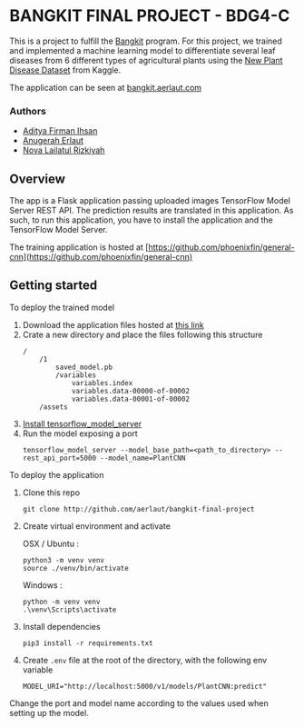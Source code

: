 # BANGKIT FINAL PROJECT - BDG4-C

This is a project to fulfill the [Bangkit](https://events.withgoogle.com/bangkit/) program. For this project, we trained and implemented a machine learning model to differentiate several leaf diseases from 6 different types of agricultural plants using the [New Plant Disease Dataset](https://www.kaggle.com/vipoooool/new-plant-diseases-dataset) from Kaggle.

The application can be seen at [bangkit.aerlaut.com](https://bangkit.aerlaut.com/)

### Authors

- [Aditya Firman Ihsan](https://github.com/phoenixfin)
- [Anugerah Erlaut](https://github.com/aerlaut)
- [Nova Lailatul Rizkiyah](https://github.com/novarizkiyah)

## Overview

The app is a Flask application passing uploaded images TensorFlow Model Server REST API. The prediction results are translated in this application. As such, to run this application, you have to install the application and the TensorFlow Model Server.

The training application is hosted at [https://github.com/phoenixfin/general-cnn](https://github.com/phoenixfin/general-cnn)

## Getting started

To deploy the trained model

1. Download the application files hosted at [this link](https://drive.google.com/drive/folders/11rtpBg7or2BfYXnYidRFYAGdxFCE4VE8?usp=sharing)
2. Crate a new directory and place the files following this structure
   ```
   /
       /1
           saved_model.pb
           /variables
               variables.index
               variables.data-00000-of-00002
               variables.data-00001-of-00002
       /assets
   ```
3. [Install tensorflow_model_server](https://www.tensorflow.org/tfx/serving/setup)
4. Run the model exposing a port
   ```
   tensorflow_model_server --model_base_path=<path_to_directory> --rest_api_port=5000 --model_name=PlantCNN
   ```

To deploy the application

1. Clone this repo

   ```
   git clone http://github.com/aerlaut/bangkit-final-project
   ```

2. Create virtual environment and activate

   OSX / Ubuntu :

   ```
   python3 -m venv venv
   source ./venv/bin/activate
   ```

   Windows :

   ```
   python -m venv venv
   .\venv\Scripts\activate
   ```

3. Install dependencies

   ```
   pip3 install -r requirements.txt
   ```

4. Create `.env` file at the root of the directory, with the following env variable

   ```
   MODEL_URI="http://localhost:5000/v1/models/PlantCNN:predict"
   ```

Change the port and model name according to the values used when setting up the model.
